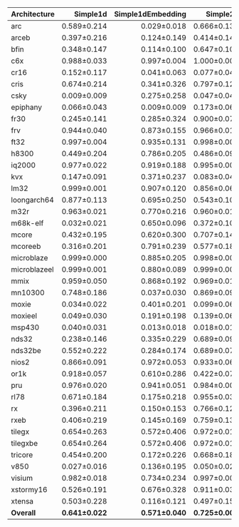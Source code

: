 | Architecture | Simple1d | Simple1dEmbedding | Simple2d | Simple2dEmbedding | ResNet50 | ResNet50Embedding |
| ------------ | ------------: | ------------: | ------------: | ------------: | ------------: | ------------: |
| arc | 0.589±0.214 | 0.029±0.018 | 0.666±0.131 | 0.042±0.043 | 0.497±0.113 | 0.014±0.017 |
| arceb | 0.397±0.216 | 0.124±0.149 | 0.414±0.140 | 0.220±0.223 | 0.343±0.107 | 0.047±0.073 |
| bfin | 0.348±0.147 | 0.114±0.100 | 0.647±0.101 | 0.126±0.130 | 0.366±0.084 | 0.070±0.090 |
| c6x | 0.988±0.033 | 0.997±0.004 | 1.000±0.000 | 0.992±0.036 | 0.995±0.007 | 0.957±0.065 |
| cr16 | 0.152±0.117 | 0.041±0.063 | 0.077±0.048 | 0.043±0.038 | 0.026±0.023 | 0.116±0.148 |
| cris | 0.674±0.214 | 0.341±0.326 | 0.797±0.122 | 0.395±0.283 | 0.743±0.105 | 0.074±0.101 |
| csky | 0.009±0.009 | 0.275±0.258 | 0.047±0.043 | 0.433±0.239 | 0.021±0.012 | 0.074±0.142 |
| epiphany | 0.066±0.043 | 0.009±0.009 | 0.173±0.069 | 0.032±0.047 | 0.077±0.043 | 0.010±0.011 |
| fr30 | 0.245±0.141 | 0.285±0.324 | 0.900±0.073 | 0.209±0.305 | 0.473±0.147 | 0.066±0.095 |
| frv | 0.944±0.040 | 0.873±0.155 | 0.966±0.014 | 0.782±0.246 | 0.939±0.041 | 0.919±0.181 |
| ft32 | 0.997±0.004 | 0.935±0.131 | 0.998±0.003 | 0.966±0.050 | 0.998±0.003 | 0.921±0.091 |
| h8300 | 0.449±0.204 | 0.786±0.205 | 0.486±0.098 | 0.751±0.316 | 0.265±0.115 | 0.286±0.294 |
| iq2000 | 0.977±0.022 | 0.919±0.188 | 0.995±0.005 | 0.964±0.043 | 0.985±0.019 | 0.755±0.199 |
| kvx | 0.147±0.091 | 0.371±0.237 | 0.083±0.041 | 0.340±0.222 | 0.107±0.042 | 0.136±0.140 |
| lm32 | 0.999±0.001 | 0.907±0.120 | 0.856±0.064 | 0.987±0.018 | 0.919±0.051 | 0.984±0.021 |
| loongarch64 | 0.877±0.113 | 0.695±0.250 | 0.543±0.108 | 0.774±0.220 | 0.759±0.121 | 0.926±0.117 |
| m32r | 0.963±0.021 | 0.770±0.216 | 0.960±0.018 | 0.943±0.073 | 0.817±0.095 | 0.935±0.076 |
| m68k-elf | 0.032±0.021 | 0.650±0.096 | 0.372±0.105 | 0.655±0.151 | 0.223±0.073 | 0.413±0.195 |
| mcore | 0.432±0.195 | 0.620±0.300 | 0.707±0.140 | 0.521±0.266 | 0.975±0.023 | 0.909±0.138 |
| mcoreeb | 0.316±0.201 | 0.791±0.239 | 0.577±0.183 | 0.834±0.171 | 0.964±0.030 | 0.940±0.073 |
| microblaze | 0.999±0.000 | 0.885±0.205 | 0.998±0.001 | 0.986±0.041 | 0.978±0.022 | 0.976±0.047 |
| microblazeel | 0.999±0.001 | 0.880±0.089 | 0.999±0.001 | 0.951±0.046 | 0.996±0.003 | 0.974±0.043 |
| mmix | 0.959±0.050 | 0.868±0.192 | 0.969±0.019 | 0.942±0.046 | 0.948±0.032 | 0.972±0.035 |
| mn10300 | 0.748±0.186 | 0.037±0.030 | 0.869±0.093 | 0.047±0.043 | 0.982±0.011 | 0.031±0.037 |
| moxie | 0.034±0.022 | 0.401±0.201 | 0.099±0.062 | 0.395±0.157 | 0.082±0.055 | 0.331±0.184 |
| moxieel | 0.049±0.030 | 0.191±0.198 | 0.139±0.066 | 0.352±0.209 | 0.094±0.053 | 0.154±0.151 |
| msp430 | 0.040±0.031 | 0.013±0.018 | 0.018±0.016 | 0.040±0.081 | 0.002±0.004 | 0.020±0.025 |
| nds32 | 0.238±0.146 | 0.335±0.229 | 0.689±0.091 | 0.525±0.230 | 0.455±0.115 | 0.106±0.104 |
| nds32be | 0.552±0.222 | 0.284±0.174 | 0.689±0.072 | 0.367±0.186 | 0.292±0.105 | 0.111±0.122 |
| nios2 | 0.866±0.091 | 0.972±0.053 | 0.933±0.061 | 0.955±0.092 | 0.728±0.124 | 0.972±0.066 |
| or1k | 0.918±0.057 | 0.610±0.286 | 0.422±0.076 | 0.885±0.161 | 0.485±0.102 | 0.837±0.135 |
| pru | 0.976±0.020 | 0.941±0.051 | 0.984±0.009 | 0.911±0.148 | 0.301±0.145 | 0.986±0.016 |
| rl78 | 0.671±0.184 | 0.175±0.218 | 0.955±0.039 | 0.172±0.224 | 0.980±0.019 | 0.148±0.211 |
| rx | 0.396±0.211 | 0.150±0.153 | 0.766±0.127 | 0.178±0.184 | 0.706±0.085 | 0.075±0.108 |
| rxeb | 0.406±0.219 | 0.145±0.169 | 0.759±0.132 | 0.167±0.193 | 0.704±0.097 | 0.074±0.112 |
| tilegx | 0.654±0.263 | 0.572±0.406 | 0.972±0.015 | 0.869±0.236 | 0.986±0.012 | 0.775±0.326 |
| tilegxbe | 0.654±0.264 | 0.572±0.406 | 0.972±0.015 | 0.870±0.235 | 0.986±0.011 | 0.776±0.326 |
| tricore | 0.454±0.200 | 0.172±0.226 | 0.668±0.180 | 0.352±0.289 | 0.808±0.073 | 0.196±0.161 |
| v850 | 0.027±0.016 | 0.136±0.195 | 0.050±0.025 | 0.129±0.168 | 0.006±0.006 | 0.028±0.027 |
| visium | 0.982±0.018 | 0.734±0.234 | 0.997±0.005 | 0.829±0.140 | 0.983±0.014 | 0.814±0.168 |
| xstormy16 | 0.526±0.191 | 0.676±0.328 | 0.911±0.037 | 0.599±0.306 | 0.392±0.134 | 0.197±0.202 |
| xtensa | 0.503±0.228 | 0.116±0.121 | 0.497±0.157 | 0.148±0.142 | 0.128±0.075 | 0.102±0.082 |
| **Overall** | **0.641±0.022** | **0.571±0.040** | **0.725±0.006** | **0.668±0.027** | **0.676±0.005** | **0.591±0.029** |
